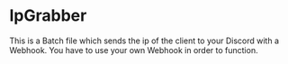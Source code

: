 # IpGrabber
This is a Batch file which sends the ip of the client to your Discord with a Webhook.
You have to use your own Webhook in order to function.
